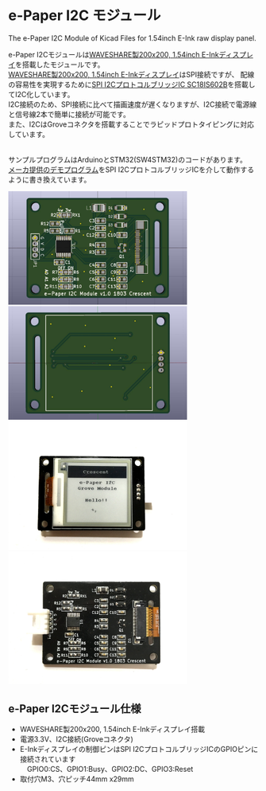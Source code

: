 # e-Paper I2C モジュール
The e-Paper I2C Module of Kicad Files for 1.54inch E-Ink raw display panel. 

e-Paper I2Cモジュールは[WAVESHARE製200x200, 1.54inch E-Inkディスプレイ][0]を搭載したモジュールです。<br>
[WAVESHARE製200x200, 1.54inch E-Inkディスプレイ][0]はSPI接続ですが、
配線の容易性を実現するために[SPI I2CプロトコルブリッジIC SC18IS602B][1]を搭載してI2C化しています。<br>
I2C接続のため、SPI接続に比べて描画速度が遅くなりますが、I2C接続で電源線と信号線2本で簡単に接続が可能です。<br>
また、I2CはGroveコネクタを搭載することでラピッドプロトタイピングに対応しています。<br><br>

サンプルプログラムはArduinoとSTM32(SW4STM32)のコードがあります。<br>
[メーカ提供のデモプログラム][2]をSPI I2CプロトコルブリッジICを介して動作するように書き換えています。<br>


<img src="https://github.com/meerstern/e-Paper_I2C_Module/blob/master/e-paper1.jpg" width="360">

<img src="https://github.com/meerstern/e-Paper_I2C_Module/blob/master/e-paper2.jpg" width="360">


<img src="https://github.com/meerstern/e-Paper_I2C_Module/blob/master/e-paper3.JPG" width="360">

<img src="https://github.com/meerstern/e-Paper_I2C_Module/blob/master/e-paper4.JPG" width="360">

## e-Paper I2Cモジュール仕様
  * WAVESHARE製200x200, 1.54inch E-Inkディスプレイ搭載
  * 電源3.3V、I2C接続(Groveコネクタ)
  * E-Inkディスプレイの制御ピンはSPI I2CプロトコルブリッジICのGPIOピンに接続されています<br>
  　GPIO0:CS、GPIO1:Busy、GPIO2:DC、GPIO3:Reset
  * 取付穴M3、穴ピッチ44mm x29mm
  


[0]: https://www.waveshare.com/product/1.54inch-e-paper.htm "*0"
[1]: https://www.nxp.com/products/analog/signal-chain/bridges/ic-bus-to-spi-bridge:SC18IS602B "*1"
[2]: https://www.waveshare.com/wiki/1.54inch_e-Paper_Module "*2"
